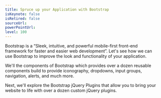 ```yaml
---
title: Spruce up your Application with Bootstrap
isKeynote: false
isRetired: false
sourceUrl:
powerPointUrl:
level: 100
---
```

Bootstrap is a “Sleek, intuitive, and powerful mobile-first front-end framework for faster and easier web development”. Let's see how we can use Bootstrap to improve the look and functionality of your application.

We'll the components of Bootstrap which provides over a dozen reusable components build to provide iconography, dropdowns, input groups, navigation, alerts, and much more.

Next, we'll explore the Bootstrap jQuery Plugins that allow you to bring your website to life with over a dozen custom jQuery plugins.